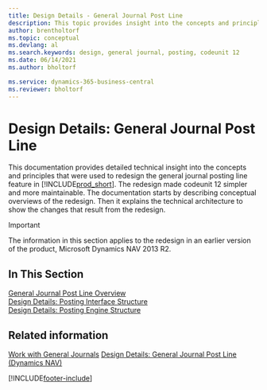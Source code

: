 ```yaml
---
title: Design Details - General Journal Post Line
description: This topic provides insight into the concepts and principles that are used to redesign the general journal posting line feature in Business Central.
author: brentholtorf
ms.topic: conceptual
ms.devlang: al
ms.search.keywords: design, general journal, posting, codeunit 12
ms.date: 06/14/2021
ms.author: bholtorf

ms.service: dynamics-365-business-central
ms.reviewer: bholtorf
---
```

# Design Details: General Journal Post Line

This documentation provides detailed technical insight into the concepts and principles that were used to redesign the general journal posting line feature in [!INCLUDE[prod_short](includes/prod_short.md)]. The redesign made codeunit 12 simpler and more maintainable. The documentation starts by describing conceptual overviews of the redesign. Then it explains the technical architecture to show the changes that result from the redesign.  

> [!IMPORTANT]
> The information in this section applies to the redesign in an earlier version of the product, Microsoft Dynamics NAV 2013 R2.

## In This Section

[General Journal Post Line Overview](design-details-general-journal-post-line-overview.md)  
[Design Details: Posting Interface Structure](design-details-posting-interface-structure.md)  
[Design Details: Posting Engine Structure](design-details-posting-engine-structure.md)  

## Related information

[Work with General Journals](ui-work-general-journals.md)
[Design Details: General Journal Post Line (Dynamics NAV)](/dynamics-nav-app/design-details-general-journal-post-line)  

[!INCLUDE[footer-include](includes/footer-banner.md)]